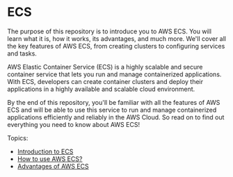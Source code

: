 # ECS

The purpose of this repository is to introduce you to AWS ECS. You will learn what it is, how it works, its advantages, and much more. We'll cover all the key features of AWS ECS, from creating clusters to configuring services and tasks.

AWS Elastic Container Service (ECS) is a highly scalable and secure container service that lets you run and manage containerized applications. With ECS, developers can create container clusters and deploy their applications in a highly available and scalable cloud environment.

By the end of this repository, you'll be familiar with all the features of AWS ECS and will be able to use this service to run and manage containerized applications efficiently and reliably in the AWS Cloud. So read on to find out everything you need to know about AWS ECS!

Topics:
- [Introduction to ECS](introduction-ecs.md)
- [How to use AWS ECS?](how-to.md)
- [Advantages of AWS ECS](advantages-ecs.md)

